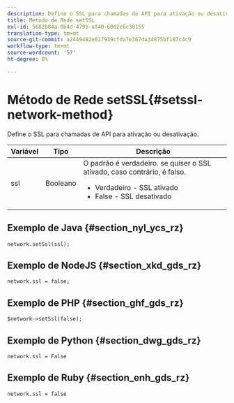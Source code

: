```yaml
---
description: Define o SSL para chamadas de API para ativação ou desativação.
title: Método de Rede setSSL
exl-id: 5682b84a-0b4d-479b-af40-60d2c6c38155
translation-type: tm+mt
source-git-commit: a2449482e617939cfda7e367da34875bf187c4c9
workflow-type: tm+mt
source-wordcount: '57'
ht-degree: 8%

---
```


# Método de Rede setSSL{#setssl-network-method}

Define o SSL para chamadas de API para ativação ou desativação.

| Variável | Tipo | Descrição |
|--- |--- |--- |
| ssl | Booleano | O padrão é verdadeiro. se quiser o SSL ativado, caso contrário, é falso. <br><ul><li>Verdadeiro - SSL ativado </li><li>False - SSL desativado</li></ul> |

## Exemplo de Java {#section_nyl_ycs_rz}

```
network.setSsl(ssl); 
```

## Exemplo de NodeJS {#section_xkd_gds_rz}

```
network.ssl = false; 
```

## Exemplo de PHP {#section_ghf_gds_rz}

```
$network->setSsl(false); 
```

## Exemplo de Python {#section_dwg_gds_rz}

```
network.ssl = False 
```

## Exemplo de Ruby {#section_enh_gds_rz}

```
network.ssl = false 
```
